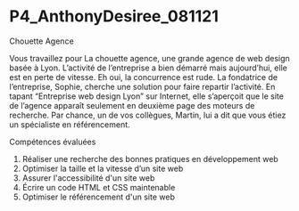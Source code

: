 # P4_AnthonyDesiree_081121
Chouette Agence

Vous travaillez pour La chouette agence, une grande agence de web design basée à Lyon. L’activité de l’entreprise a bien démarré mais aujourd’hui, elle est en perte de vitesse. Eh oui, la concurrence est rude. La fondatrice de l’entreprise, Sophie, cherche une solution pour faire repartir l’activité. En tapant “Entreprise web design Lyon” sur Internet, elle s’aperçoit que le site de l’agence apparaît seulement en deuxième page des moteurs de recherche. Par chance, un de vos collègues, Martin, lui a dit que vous étiez un spécialiste en référencement.

Compétences évaluées

1. Réaliser une recherche des bonnes pratiques en développement web
2. Optimiser la taille et la vitesse d’un site web
3. Assurer l'accessibilité d'un site web
4. Écrire un code HTML et CSS maintenable
5. Optimiser le référencement d'un site web
